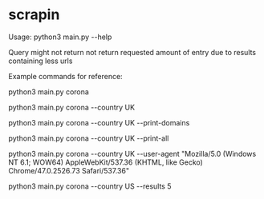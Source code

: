 # scrapin

Usage: python3 main.py --help

Query might not return not return requested amount of entry due to results containing less urls

Example commands for reference:

python3 main.py corona

python3 main.py corona --country UK

python3 main.py corona --country UK --print-domains

python3 main.py corona --country UK --print-all

python3 main.py corona --country UK --user-agent "Mozilla/5.0 (Windows NT 6.1; WOW64) AppleWebKit/537.36 (KHTML, like Gecko) Chrome/47.0.2526.73 Safari/537.36"

python3 main.py corona --country US --results 5
